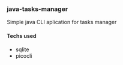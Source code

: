 ### java-tasks-manager
Simple java CLI aplication for tasks manager

#### Techs used

* sqlite
* picocli
